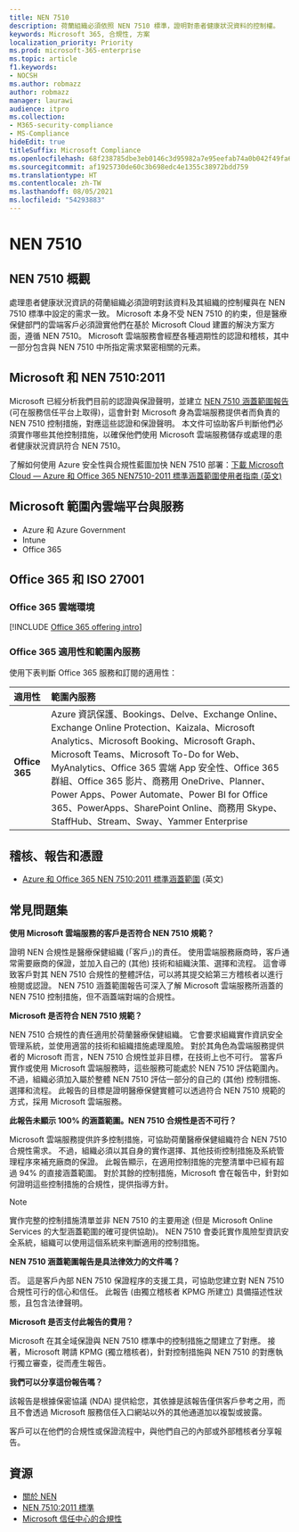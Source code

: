```yaml
---
title: NEN 7510
description: 荷蘭組織必須依照 NEN 7510 標準，證明對患者健康狀況資料的控制權。
keywords: Microsoft 365, 合規性, 方案
localization_priority: Priority
ms.prod: microsoft-365-enterprise
ms.topic: article
f1.keywords:
- NOCSH
ms.author: robmazz
author: robmazz
manager: laurawi
audience: itpro
ms.collection:
- M365-security-compliance
- MS-Compliance
hideEdit: true
titleSuffix: Microsoft Compliance
ms.openlocfilehash: 68f238785dbe3eb0146c3d95982a7e95eefab74a0b042f49fa66dff066227be0
ms.sourcegitcommit: af1925730de60c3b698edc4e1355c38972bdd759
ms.translationtype: HT
ms.contentlocale: zh-TW
ms.lasthandoff: 08/05/2021
ms.locfileid: "54293883"
---
```

# <a name="nen-7510"></a>NEN 7510

## <a name="nen-7510-overview"></a>NEN 7510 概觀

處理患者健康狀況資訊的荷蘭組織必須證明對該資料及其組織的控制權與在 NEN 7510 標準中設定的需求一致。 Microsoft 本身不受 NEN 7510 的約束，但是醫療保健部門的雲端客戶必須證實他們在基於 Microsoft Cloud 建置的解決方案方面，遵循 NEN 7510。 Microsoft 雲端服務會經歷各種週期性的認證和稽核，其中一部分包含與 NEN 7510 中所指定需求緊密相關的元素。

## <a name="microsoft-and-nen-75102011"></a>Microsoft 和 NEN 7510:2011

Microsoft 已經分析我們目前的認證與保證聲明，並建立 [NEN 7510 涵蓋範圍報告](https://servicetrust.microsoft.com/ViewPage/TrustDocumentsV3?command=Download&downloadType=Document&downloadId=3285c45c-921c-49ad-b881-be43e0b70490&tab=7f51cb60-3d6c-11e9-b2af-7bb9f5d2d913&docTab=7f51cb60-3d6c-11e9-b2af-7bb9f5d2d913_Compliance_Guides) (可在服務信任平台上取得)，這會針對 Microsoft 身為雲端服務提供者而負責的 NEN 7510 控制措施，對應這些認證和保證聲明。 本文件可協助客戶判斷他們必須實作哪些其他控制措施，以確保他們使用 Microsoft 雲端服務儲存或處理的患者健康狀況資訊符合 NEN 7510。

了解如何使用 Azure 安全性與合規性藍圖加快 NEN 7510 部署：[下載 Microsoft Cloud — Azure 和 Office 365 NEN7510-2011 標準涵蓋範圍使用者指南 \(英文\)](https://aka.ms/Azure-NEN7510-2011)

## <a name="microsoft-in-scope-cloud-platforms--services"></a>Microsoft 範圍內雲端平台與服務

- Azure 和 Azure Government
- Intune
- Office 365

## <a name="office-365-and-iso-27001"></a>Office 365 和 ISO 27001

### <a name="office-365-cloud-environments"></a>Office 365 雲端環境

[!INCLUDE [Office 365 offering intro](../includes/o365-offering-introduction.md)]

### <a name="office-365-applicability-and-in-scope-services"></a>Office 365 適用性和範圍內服務

使用下表判斷 Office 365 服務和訂閱的適用性：

| **適用性** | **範圍內服務** |
|:------------------|:----------------------|
| **Office 365** | Azure 資訊保護、Bookings、Delve、Exchange Online、Exchange Online Protection、Kaizala、Microsoft Analytics、Microsoft Booking、Microsoft Graph、Microsoft Teams、Microsoft To-Do for Web、MyAnalytics、Office 365 雲端 App 安全性、Office 365 群組、Office 365 影片、商務用 OneDrive、Planner、Power Apps、Power Automate、Power BI for Office 365、PowerApps、SharePoint Online、商務用 Skype、StaffHub、Stream、Sway、Yammer Enterprise |

## <a name="audits-reports-and-certificates"></a>稽核、報告和憑證

- [Azure 和 Office 365 NEN 7510:2011 標準涵蓋範圍](https://servicetrust.microsoft.com/ViewPage/MSComplianceGuideV3?command=Download&downloadType=Document&downloadId=15d5a5fa-fbb6-4ea6-8126-2a2c684ae789&tab=7027ead0-3d6b-11e9-b9e1-290b1eb4cdeb&docTab=7027ead0-3d6b-11e9-b9e1-290b1eb4cdeb_GRC_Assessment_Reports) \(英文\)

## <a name="frequently-asked-questions"></a>常見問題集

**使用 Microsoft 雲端服務的客戶是否符合 NEN 7510 規範？**

證明 NEN 合規性是醫療保健組織 (「客戶」)的責任。 使用雲端服務廠商時，客戶通常需要廠商的保證，並加入自己的 (其他) 技術和組織決策、選擇和流程。 這會導致客戶對其 NEN 7510 合規性的整體評估，可以將其提交給第三方稽核者以進行檢閱或認證。 NEN 7510 涵蓋範圍報告可深入了解 Microsoft 雲端服務所涵蓋的 NEN 7510 控制措施，但不涵蓋端對端的合規性。

**Microsoft 是否符合 NEN 7510 規範？**

NEN 7510 合規性的責任適用於荷蘭醫療保健組織。 它會要求組織實作資訊安全管理系統，並使用適當的技術和組織措施處理風險。 對於其角色為雲端服務提供者的 Microsoft 而言，NEN 7510 合規性並非目標，在技術上也不可行。 當客戶實作或使用 Microsoft 雲端服務時，這些服務可能處於 NEN 7510 評估範圍內。 不過，組織必須加入屬於整體 NEN 7510 評估一部分的自己的 (其他) 控制措施、選擇和流程。 此報告的目標是證明醫療保健實體可以透過符合 NEN 7510 規範的方式，採用 Microsoft 雲端服務。

**此報告未顯示 100% 的涵蓋範圍。NEN 7510 合規性是否不可行？**

Microsoft 雲端服務提供許多控制措施，可協助荷蘭醫療保健組織符合 NEN 7510 合規性需求。 不過，組織必須以其自身的實作選擇、其他技術控制措施及系統管理程序來補充廠商的保證。 此報告顯示，在適用控制措施的完整清單中已經有超過 94% 的直接涵蓋範圍。 對於其餘的控制措施，Microsoft 會在報告中，針對如何證明這些控制措施的合規性，提供指導方針。

> [!NOTE]
> 實作完整的控制措施清單並非 NEN 7510 的主要用途 (但是 Microsoft Online Services 的大型涵蓋範圍的確可提供協助)。 NEN 7510 會委託實作風險型資訊安全系統，組織可以使用這個系統來判斷適用的控制措施。

**NEN 7510 涵蓋範圍報告是具法律效力的文件嗎？**

否。 這是客戶內部 NEN 7510 保證程序的支援工具，可協助您建立對 NEN 7510 合規性可行的信心和信任。 此報告 (由獨立稽核者 KPMG 所建立) 具備描述性狀態，且包含法律聲明。

**Microsoft 是否支付此報告的費用？**

Microsoft 在其全域保證與 NEN 7510 標準中的控制措施之間建立了對應。 接著，Microsoft 聘請 KPMG (獨立稽核者)，針對控制措施與 NEN 7510 的對應執行獨立審查，從而產生報告。

**我們可以分享這份報告嗎？**

該報告是根據保密協議 (NDA) 提供給您，其依據是該報告僅供客戶參考之用，而且不會透過 Microsoft 服務信任入口網站以外的其他通道加以複製或披露。

客戶可以在他們的合規性或保證流程中，與他們自己的內部或外部稽核者分享報告。

## <a name="resources"></a>資源

- [關於 NEN](https://www.nen.nl/About-NEN.htm)
- [NEN 7510:2011 標準](https://www.nen.nl/NEN-Shop-2/Standard/NEN-75102011-nl.htm)
- [Microsoft 信任中心的合規性](https://www.microsoft.com/trust-center/compliance/compliance-overview)
